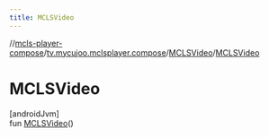 ```yaml
---
title: MCLSVideo
---
```

//[mcls-player-compose](../../../index.html)/[tv.mycujoo.mclsplayer.compose](../index.html)/[MCLSVideo](index.html)/[MCLSVideo](-m-c-l-s-video.html)



# MCLSVideo



[androidJvm]\
fun [MCLSVideo](-m-c-l-s-video.html)()




